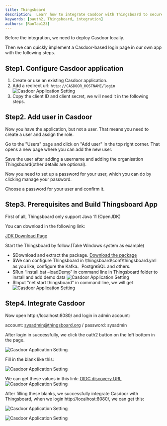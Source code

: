 ```yaml
---
title: Thingsboard
description:  Learn how to integrate Casdoor with Thingsboard to secure your applications
keywords: [oauth2, Thingsboard, integration]
authors: [RanTao123]
---
```


Before the integration, we need to deploy Casdoor locally.

Then we can quickly implement a Casdoor-based login page in our own app with the following steps.

## Step1. Configure Casdoor application

1. Create or use an existing Casdoor application.
2. Add a redirect url: `http://CASDOOR_HOSTNAME/login`
   ![Casdoor Application Setting](/img/integration/java/Thingsboard/img_6.png)
3. Copy the client ID and client secret, we will need it in the following steps.

## Step2. Add user in Casdoor

Now you have the application, but not a user. That means you need to create a user and assign the role.

Go to the "Users" page and click on "Add user" in the top right corner. That opens a new page where you can add the new user.

Save the user after adding a username and adding the organisation Thingsboard(other details are optional).

Now you need to set up a password for your user, which you can do by clicking manage your password.

Choose a password for your user and confirm it.

## Step3. Prerequisites and Build Thingsboard App

First of all, Thingsboard only support Java 11 (OpenJDK)

You can download in the following link:

[JDK Download Page](https://adoptium.net/zh-CN/)

Start the Thingsboard by follow.(Take Windows system as example)

* $Download and extract the package. [Download the package](https://github.com/thingsboard/thingsboard/releases/download/v3.5/thingsboard-windows-3.5.zip)
* $We can configure Thingsboard in \thingsboard\conf\thingsboard.yml as you like, configure the Kafka、PostgreSQL and others.
* $Run “install.bat –loadDemo” in command line in Thingsboard folder to install and add demo data
  ![Casdoor Application Setting](/img/integration/java/Thingsboard/img_5.png)
* $Input "net start thingsboard" in command line, we will get
  ![Casdoor Application Setting](/img/integration/java/Thingsboard/img_4.png)

## Step4. Integrate Casdoor

Now open http://localhost:8080/ and login in admin account:

account: sysadmin@thingsboard.org / password: sysadmin

After login in successfully, we click the oath2 button on the left bottom in the page.

![Casdoor Application Setting](/img/integration/java/Thingsboard/img_3.png)

Fill in the blank like this:

![Casdoor Application Setting](/img/integration/java/Thingsboard/img_2.png)

We can get these values in this link:
[OIDC discovery URL](https://casdoor.org/docs/how-to-connect/oidc-client#oidc-discovery/)
![Casdoor Application Setting](/img/integration/java/Thingsboard/img_1.png)

After filling these blanks, we successfully integrate Casdoor with Thingsboard, when we login http://localhost:8080/, we can get this:

![Casdoor Application Setting](/img/integration/java/Thingsboard/img.png)

![Casdoor Application Setting](/img/integration/java/Thingsboard/integrate.gif)
